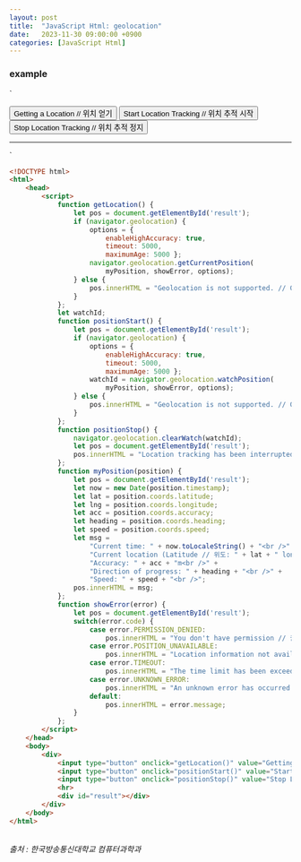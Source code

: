 ```yaml
---
layout: post
title:  "JavaScript Html: geolocation"
date:   2023-11-30 09:00:00 +0900
categories: [JavaScript Html]
---
```


### example   
`
<script>
    function getLocation() {
        let pos = document.getElementById('result');
        if (navigator.geolocation) {
            options = { 
                enableHighAccuracy: true,
                timeout: 5000,
                maximumAge: 5000 };
            navigator.geolocation.getCurrentPosition(
                myPosition, showError, options);
        } else {
            pos.innerHTML = "Geolocation is not supported. // Geolocation을 지원하지 않습니다.";
        }
    };
    let watchId;
    function positionStart() {
        let pos = document.getElementById('result');
        if (navigator.geolocation) {
            options = { 
                enableHighAccuracy: true,
                timeout: 5000,
                maximumAge: 5000 };
            watchId = navigator.geolocation.watchPosition(
                myPosition, showError, options);
        } else {
            pos.innerHTML = "Geolocation is not supported. // Geolocation을 지원하지 않습니다.";
        }
    };
    function positionStop() {
        navigator.geolocation.clearWatch(watchId);
        let pos = document.getElementById('result');
        pos.innerHTML = "Location tracking has been interrupted. // 위치 추적이 중단 되었습니다.";
    };
    function myPosition(position) {
        let pos = document.getElementById('result');
        let now = new Date(position.timestamp);
        let lat = position.coords.latitude;
        let lng = position.coords.longitude;
        let acc = position.coords.accuracy;
        let heading = position.coords.heading;
        let speed = position.coords.speed;
        let msg = 
            "Current time: " + now.toLocaleString() + "<br />" +
            "Current location (Latitude // 위도: " + lat + " longitude // 경도: " + lng + ")<br />" +
            "Accuracy: " + acc + "m<br />" +
            "Direction of progress: " + heading + "<br />" +
            "Speed: " + speed + "<br />";
        pos.innerHTML = msg;
    };
    function showError(error) {
        let pos = document.getElementById('result');
        switch(error.code) {
            case error.PERMISSION_DENIED:
                pos.innerHTML = "You don't have permission // 권한이 없습니다."; break;
            case error.POSITION_UNAVAILABLE:
                pos.innerHTML = "Location information not available // 위치 정보를 구할 수 없습니다."; break;
            case error.TIMEOUT:
                pos.innerHTML = "The time limit has been exceeded // 제한 시간을 초과하였습니다."; break;
            case error.UNKNOWN_ERROR:
                pos.innerHTML = "An unknown error has occurred // 알 수 없는 오류가 발생하였습니다."; break;
            default: 
                pos.innerHTML = error.message;
        }
    };
</script>
<body>
    <div>
        <input type="button" onclick="getLocation()" value="Getting a Location // 위치 얻기" />
        <input type="button" onclick="positionStart()" value="Start Location Tracking // 위치 추적 시작" />
        <input type="button" onclick="positionStop()" value="Stop Location Tracking // 위치 추적 정지" />
        <hr>
        <div id="result"></div>
    </div>
</body>
`
   
```html
<!DOCTYPE html>
<html>
    <head>
        <script>
            function getLocation() {
                let pos = document.getElementById('result');
                if (navigator.geolocation) {
                    options = { 
                        enableHighAccuracy: true,
                        timeout: 5000,
                        maximumAge: 5000 };
                    navigator.geolocation.getCurrentPosition(
                        myPosition, showError, options);
                } else {
                    pos.innerHTML = "Geolocation is not supported. // Geolocation을 지원하지 않습니다.";
                }
            };
            let watchId;
            function positionStart() {
                let pos = document.getElementById('result');
                if (navigator.geolocation) {
                    options = { 
                        enableHighAccuracy: true,
                        timeout: 5000,
                        maximumAge: 5000 };
                    watchId = navigator.geolocation.watchPosition(
                        myPosition, showError, options);
                } else {
                    pos.innerHTML = "Geolocation is not supported. // Geolocation을 지원하지 않습니다.";
                }
            };
            function positionStop() {
                navigator.geolocation.clearWatch(watchId);
                let pos = document.getElementById('result');
                pos.innerHTML = "Location tracking has been interrupted. // 위치 추적이 중단 되었습니다.";
            };
            function myPosition(position) {
                let pos = document.getElementById('result');
                let now = new Date(position.timestamp);
                let lat = position.coords.latitude;
                let lng = position.coords.longitude;
                let acc = position.coords.accuracy;
                let heading = position.coords.heading;
                let speed = position.coords.speed;
                let msg = 
                    "Current time: " + now.toLocaleString() + "<br />" +
                    "Current location (Latitude // 위도: " + lat + " longitude // 경도: " + lng + ")<br />" +
                    "Accuracy: " + acc + "m<br />" +
                    "Direction of progress: " + heading + "<br />" +
                    "Speed: " + speed + "<br />";
                pos.innerHTML = msg;
            };
            function showError(error) {
                let pos = document.getElementById('result');
                switch(error.code) {
                    case error.PERMISSION_DENIED:
                        pos.innerHTML = "You don't have permission // 권한이 없습니다."; break;
                    case error.POSITION_UNAVAILABLE:
                        pos.innerHTML = "Location information not available // 위치 정보를 구할 수 없습니다."; break;
                    case error.TIMEOUT:
                        pos.innerHTML = "The time limit has been exceeded // 제한 시간을 초과하였습니다."; break;
                    case error.UNKNOWN_ERROR:
                        pos.innerHTML = "An unknown error has occurred // 알 수 없는 오류가 발생하였습니다."; break;
                    default: 
                        pos.innerHTML = error.message;
                }
            };
        </script>
    </head>
    <body>
        <div>
            <input type="button" onclick="getLocation()" value="Getting a Location // 위치 얻기" />
            <input type="button" onclick="positionStart()" value="Start Location Tracking // 위치 추적 시작" />
            <input type="button" onclick="positionStop()" value="Stop Location Tracking // 위치 추적 정지" />
            <hr>
            <div id="result"></div>
        </div>
    </body>
</html>
```
   
<br />
<cite>출처 : 한국방송통신대학교 컴퓨터과학과</cite>
